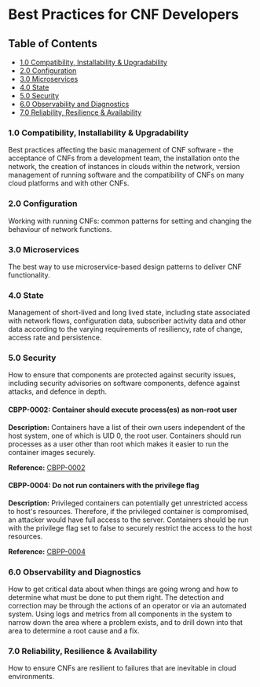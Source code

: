 # Best Practices for CNF Developers

## Table of Contents

* [1.0 Compatibility, Installability & Upgradability](#10-compatibility-installability--upgradability)
* [2.0 Configuration](#20-configuration)
* [3.0 Microservices](#30-microservices)
* [4.0 State](#40-state)
* [5.0 Security](#50-security)
* [6.0 Observability and Diagnostics](#60-observability-and-diagnostics)
* [7.0 Reliability, Resilience & Availability](#70-reliability-resilience--availability)

### 1.0 Compatibility, Installability & Upgradability

Best practices affecting the basic management of CNF software - the acceptance of CNFs from a development team, the installation onto the network, the creation of instances in clouds within the network, version management of running software and the compatibility of CNFs on many cloud platforms and with other CNFs.

### 2.0 Configuration

Working with running CNFs: common patterns for setting and changing the behaviour of network functions.

### 3.0 Microservices

The best way to use microservice-based design patterns to deliver CNF functionality.

### 4.0 State

Management of short-lived and long lived state, including state associated with network flows, configuration data, subscriber activity data and other data according to the varying requirements of resiliency, rate of change, access rate and persistence.

### 5.0 Security

How to ensure that components are protected against security issues, including security advisories on software components, defence against attacks, and defence in depth.

#### CBPP-0002: Container should execute process(es) as non-root user

**Description:**
Containers have a list of their own users independent of the host system, one of which is UID 0, the root user. Containers should run processes as a user other than root which makes it easier to run the container images securely.

**Reference:** [CBPP-0002](cbpps/0002-no-root-in-containers.md)

#### CBPP-0004: Do not run containers with the privilege flag

**Description:**
Privileged containers can potentially get unrestricted access to host's resources. Therefore, if the privileged container is compromised, an attacker would have full access to the server. Containers should be run with the privilege flag set to false to securely restrict the access to the host resources.

**Reference:** [CBPP-0004](cbpps/0004-do-not-run-containers-with-privilege-flag.md)

### 6.0 Observability and Diagnostics

How to get critical data about when things are going wrong and how to determine what must be done to put them right. The detection and correction may be through the actions of an operator or via an automated system. Using logs and metrics from all components in the system to narrow down the area where a problem exists, and to drill down into that area to determine a root cause and a fix.

### 7.0 Reliability, Resilience & Availability

How to ensure CNFs are resilient to failures that are inevitable in cloud environments.

